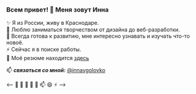 ### Всем привет! 👋 Меня зовут Инна

✨ Я из России, живу в Краснодаре.  
🔭 Люблю заниматься творчеством от дизайна до веб-разработки.  
🌱 Всегда готова к развитию, мне интересно узнавать и изучать что-то новоё.  
⚡ Сейчас я в поиске работы.  
💬 Моё резюме находится [здесь](https://krasnodar.hh.ru/resume/a140af70ff0d278b210039ed1f7a66716c7273)


📫 ***связаться со мной:*** [@innavgolovko](https://t.me/innavgolovko)



 <-- 🔭 🌱 👯 🤔 💬 📫 😄 ⚡ -->
